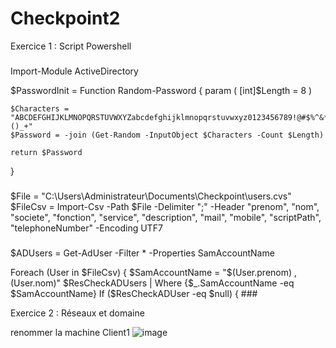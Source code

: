 # Checkpoint2

Exercice 1 : Script Powershell
###
Import-Module ActiveDirectory

$PasswordInit = Function Random-Password {
    param (
        [int]$Length = 8
    )

    $Characters = "ABCDEFGHIJKLMNOPQRSTUVWXYZabcdefghijklmnopqrstuvwxyz0123456789!@#$%^&*()_+"
    $Password = -join (Get-Random -InputObject $Characters -Count $Length)

    return $Password
}

###
$File = "C:\Users\Administrateur\Documents\Checkpoint\users.cvs"
$FileCsv = Import-Csv -Path $File -Delimiter ";" -Header "prenom", "nom", "societe", "fonction", "service", "description", "mail", "mobile", "scriptPath", "telephoneNumber" -Encoding UTF7

###
$ADUsers = Get-AdUser -Filter * -Properties SamAccountName

Foreach (User in $FileCsv)
{
$SamAccountName = "$(User.prenom) , $($User.nom)"
$ResCheckADUsers | Where {$_.SamAccountName -eq $SamAccountName}
If ($ResCheckADUser -eq $null)
{
    ###






Exercice 2 : Réseaux et domaine

renommer la machine Client1
![image](https://github.com/JuJuIHM/Checkpoint2/assets/137881830/db869974-4d5c-4ec1-bf1e-2aed926b8789)

